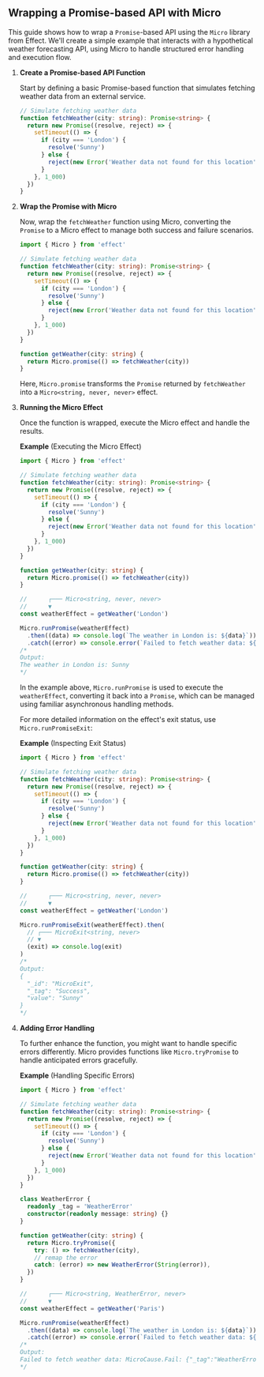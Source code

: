 ## Wrapping a Promise-based API with Micro

This guide shows how to wrap a `Promise`-based API using the `Micro` library from Effect. We'll create a simple example that interacts with a hypothetical weather forecasting API, using Micro to handle structured error handling and execution flow.

<Steps>

1. **Create a Promise-based API Function**

   Start by defining a basic Promise-based function that simulates fetching weather data from an external service.

   ```ts twoslash
   // Simulate fetching weather data
   function fetchWeather(city: string): Promise<string> {
     return new Promise((resolve, reject) => {
       setTimeout(() => {
         if (city === 'London') {
           resolve('Sunny')
         } else {
           reject(new Error('Weather data not found for this location'))
         }
       }, 1_000)
     })
   }
   ```

2. **Wrap the Promise with Micro**

   Now, wrap the `fetchWeather` function using Micro, converting the `Promise` to a Micro effect to manage both success and failure scenarios.

   ```ts twoslash collapse={4-14}
   import { Micro } from 'effect'

   // Simulate fetching weather data
   function fetchWeather(city: string): Promise<string> {
     return new Promise((resolve, reject) => {
       setTimeout(() => {
         if (city === 'London') {
           resolve('Sunny')
         } else {
           reject(new Error('Weather data not found for this location'))
         }
       }, 1_000)
     })
   }

   function getWeather(city: string) {
     return Micro.promise(() => fetchWeather(city))
   }
   ```

   Here, `Micro.promise` transforms the `Promise` returned by `fetchWeather` into a `Micro<string, never, never>` effect.

3. **Running the Micro Effect**

   Once the function is wrapped, execute the Micro effect and handle the results.

   **Example** (Executing the Micro Effect)

   ```ts twoslash collapse={4-14}
   import { Micro } from 'effect'

   // Simulate fetching weather data
   function fetchWeather(city: string): Promise<string> {
     return new Promise((resolve, reject) => {
       setTimeout(() => {
         if (city === 'London') {
           resolve('Sunny')
         } else {
           reject(new Error('Weather data not found for this location'))
         }
       }, 1_000)
     })
   }

   function getWeather(city: string) {
     return Micro.promise(() => fetchWeather(city))
   }

   //      ┌─── Micro<string, never, never>
   //      ▼
   const weatherEffect = getWeather('London')

   Micro.runPromise(weatherEffect)
     .then((data) => console.log(`The weather in London is: ${data}`))
     .catch((error) => console.error(`Failed to fetch weather data: ${error.message}`))
   /*
   Output:
   The weather in London is: Sunny
   */
   ```

   In the example above, `Micro.runPromise` is used to execute the `weatherEffect`, converting it back into a `Promise`, which can be managed using familiar asynchronous handling methods.

   For more detailed information on the effect's exit status, use `Micro.runPromiseExit`:

   **Example** (Inspecting Exit Status)

   ```ts twoslash collapse={4-14}
   import { Micro } from 'effect'

   // Simulate fetching weather data
   function fetchWeather(city: string): Promise<string> {
     return new Promise((resolve, reject) => {
       setTimeout(() => {
         if (city === 'London') {
           resolve('Sunny')
         } else {
           reject(new Error('Weather data not found for this location'))
         }
       }, 1_000)
     })
   }

   function getWeather(city: string) {
     return Micro.promise(() => fetchWeather(city))
   }

   //      ┌─── Micro<string, never, never>
   //      ▼
   const weatherEffect = getWeather('London')

   Micro.runPromiseExit(weatherEffect).then(
     // ┌─── MicroExit<string, never>
     // ▼
     (exit) => console.log(exit)
   )
   /*
   Output:
   {
     "_id": "MicroExit",
     "_tag": "Success",
     "value": "Sunny"
   }
   */
   ```

4. **Adding Error Handling**

   To further enhance the function, you might want to handle specific errors differently.
   Micro provides functions like `Micro.tryPromise` to handle anticipated errors gracefully.

   **Example** (Handling Specific Errors)

   ```ts twoslash collapse={4-14}
   import { Micro } from 'effect'

   // Simulate fetching weather data
   function fetchWeather(city: string): Promise<string> {
     return new Promise((resolve, reject) => {
       setTimeout(() => {
         if (city === 'London') {
           resolve('Sunny')
         } else {
           reject(new Error('Weather data not found for this location'))
         }
       }, 1_000)
     })
   }

   class WeatherError {
     readonly _tag = 'WeatherError'
     constructor(readonly message: string) {}
   }

   function getWeather(city: string) {
     return Micro.tryPromise({
       try: () => fetchWeather(city),
       // remap the error
       catch: (error) => new WeatherError(String(error)),
     })
   }

   //      ┌─── Micro<string, WeatherError, never>
   //      ▼
   const weatherEffect = getWeather('Paris')

   Micro.runPromise(weatherEffect)
     .then((data) => console.log(`The weather in London is: ${data}`))
     .catch((error) => console.error(`Failed to fetch weather data: ${error}`))
   /*
   Output:
   Failed to fetch weather data: MicroCause.Fail: {"_tag":"WeatherError","message":"Error: Weather data not found for this location"}
   */
   ```

</Steps>
